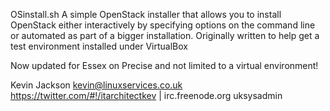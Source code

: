 OSinstall.sh
A simple OpenStack installer that allows you to install OpenStack either interactively by specifying options on the command line or automated as part of a bigger installation.
Originally written to help get a test environment installed under VirtualBox

Now updated for Essex on Precise and not limited to a virtual environment!

Kevin Jackson <kevin@linuxservices.co.uk> https://twitter.com/#!/itarchitectkev | irc.freenode.org uksysadmin
